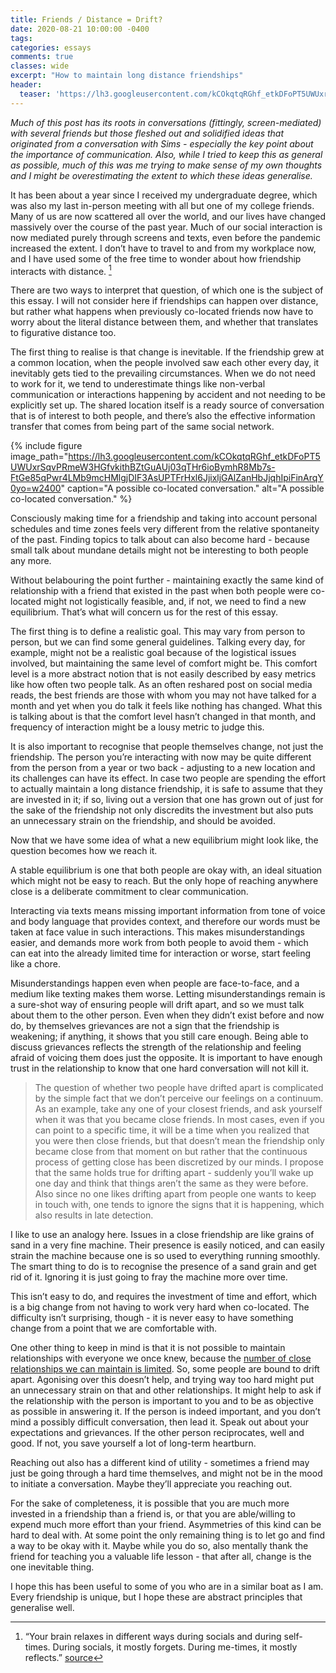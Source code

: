 ```yaml
---
title: Friends / Distance = Drift?
date: 2020-08-21 10:00:00 -0400
tags:
categories: essays
comments: true
classes: wide
excerpt: "How to maintain long distance friendships"
header:
  teaser: 'https://lh3.googleusercontent.com/kCOkqtqRGhf_etkDFoPT5UWUxrSqvPRmeW3HGfvkithBZtGuAUj03qTHr6ioBymhR8Mb7s-FtGe85qPwr4LMb9mcHMlgjDIF3AsUPTFrHxl6JjixljGAlZanHbJjqhIpiFinArqY0yo=w2400'
---
```

*Much of this post has its roots in conversations (fittingly, screen-mediated) with several friends but those fleshed out and solidified ideas that originated from a conversation with Sims - especially the key point about the importance of communication. Also, while I tried to keep this as general as possible, much of this was me trying to make sense of my own thoughts and I might be overestimating the extent to which these ideas generalise.*

It has been about a year since I received my undergraduate degree, which was also my last in-person meeting with all but one of my college friends. Many of us are now scattered all over the world, and our lives have changed massively over the course of the past year. Much of our social interaction is now mediated purely through screens and texts, even before the pandemic increased the extent. I don’t have to travel to and from my workplace now, and I have used some of the free time to wonder about how friendship interacts with distance. [^1]

There are two ways to interpret that question, of which one is the subject of this essay. I will not consider here if friendships can happen over distance, but rather what happens when previously co-located friends now have to worry about the literal distance between them, and whether that translates to figurative distance too.

The first thing to realise is that change is inevitable. If the friendship grew at a common location, when the people involved saw each other every day, it inevitably gets tied to the prevailing circumstances. When we do not need to work for it, we tend to underestimate things like non-verbal communication or interactions happening by accident and not needing to be explicitly set up. The shared location itself is a ready source of conversation that is of interest to both people, and there’s also the effective information transfer that comes from being part of the same social network.

{% include figure image_path="https://lh3.googleusercontent.com/kCOkqtqRGhf_etkDFoPT5UWUxrSqvPRmeW3HGfvkithBZtGuAUj03qTHr6ioBymhR8Mb7s-FtGe85qPwr4LMb9mcHMlgjDIF3AsUPTFrHxl6JjixljGAlZanHbJjqhIpiFinArqY0yo=w2400" caption="A possible co-located conversation." alt="A possible co-located conversation." %}

Consciously making time for a friendship and taking into account personal schedules and time zones feels very different from the relative spontaneity of the past. Finding topics to talk about can also become hard - because small talk about mundane details might not be interesting to both people any more. 

Without belabouring the point further - maintaining exactly the same kind of relationship with a friend that existed in the past when both people were co-located might not logistically feasible, and, if not, we need to find a new equilibrium. That’s what will concern us for the rest of this essay.

The first thing is to define a realistic goal. This may vary from person to person, but we can find some general guidelines. Talking every day, for example, might not be a realistic goal because of the logistical issues involved, but maintaining the same level of comfort might be. This comfort level is a more abstract notion that is not easily described by easy metrics like how often two people talk. As an often reshared post on social media reads, the best friends are those with whom you may not have talked for a month and yet when you do talk it feels like nothing has changed. What this is talking about is that the comfort level hasn’t changed in that month, and frequency of interaction might be a lousy metric to judge this.

It is also important to recognise that people themselves change, not just the friendship. The person you’re interacting with now may be quite different from the person from a year or two back - adjusting to a new location and its challenges can  have its effect. In case two people are spending the effort to actually maintain a long distance friendship, it is safe to assume that they are invested in it; if so, living out a version that one has grown out of just for the sake of the friendship not only discredits the investment but also puts an unnecessary strain on the friendship, and should be avoided.

Now that we have some idea of what a new equilibrium might look like, the question becomes how we reach it.

A stable equilibrium is one that both people are okay with, an ideal situation which might not be easy to reach. But the only hope of reaching anywhere close is a deliberate commitment to clear communication.

Interacting via texts means missing important information from tone of voice and body language that provides context, and therefore our words must be taken at face value in such interactions. This makes misunderstandings easier, and demands more work from both people to avoid them - which can eat into the already limited time for interaction or worse, start feeling like a chore.

Misunderstandings happen even when people are face-to-face, and a medium like texting makes them worse. Letting misunderstandings remain is a sure-shot way of ensuring people will drift apart, and so we must talk about them to the other person. Even when they didn’t exist before and now do, by themselves grievances are not a sign that the friendship is weakening; if anything, it shows that you still care enough. Being able to discuss grievances reflects the strength of the relationship and feeling afraid of voicing them does just the opposite. It is important to have enough trust in the relationship to know that one hard conversation will not kill it. 

> The question of whether two people have drifted apart is complicated by the simple fact that we don’t perceive our feelings on a continuum. As an example, take any one of your closest friends, and ask yourself when it was that you became close friends. In most cases, even if you can point to a specific time, it will be a time when you realized that you were then close friends, but that doesn’t mean the friendship only became close from that moment on but rather that the continuous process of getting close has been discretized by our minds. I propose that the same holds true for drifting apart - suddenly you’ll wake up one day and think that things aren’t the same as they were before. Also since no one likes drifting apart from people one wants to keep in touch with, one tends to ignore the signs that it is happening, which also results in late detection.

I like to use an analogy here. Issues in a close friendship are like grains of sand in a very fine machine. Their presence is easily noticed, and can easily strain the machine because one is so used to everything running smoothly. The smart thing to do is to recognise the presence of a sand grain and get rid of it. Ignoring it is just going to fray the machine more over time. 

This isn’t easy to do, and requires the investment of time and effort, which is a big change from not having to work very hard when co-located. The difficulty isn’t surprising, though - it is never easy to have something change from a point that we are comfortable with.

One other thing to keep in mind is that it is not possible to maintain relationships with everyone we once knew, because the [number of close relationships we can maintain is limited](https://www.wikiwand.com/en/Dunbar%27s_number). So, some people are bound to drift apart. Agonising over this doesn’t help, and trying way too hard might put an unnecessary strain on that and other relationships. It might help to ask if the relationship with the person is important to you and to be as objective as possible in answering it. If the person is indeed important, and you don’t mind a possibly difficult conversation, then lead it. Speak out about your expectations and grievances. If the other person reciprocates, well and good. If not, you save yourself a lot of long-term heartburn.

Reaching out also has a different kind of utility - sometimes a friend may just be going through a hard time themselves, and might not be in the mood to initiate a conversation. Maybe they’ll appreciate you reaching out. 

For the sake of completeness, it is possible that you are much more invested in a friendship than a friend is, or that you are able/willing to expend much more effort than your friend. Asymmetries of this kind can be hard to deal with. At some point the only remaining thing is to let go and find a way to be okay with it. Maybe while you do so, also mentally thank the friend for teaching you a valuable life lesson - that after all, change is the one inevitable thing.

I hope this has been useful to some of you who are in a similar boat as I am. Every friendship is unique, but I hope these are abstract principles that generalise well.  

[^1]: “Your brain relaxes in different ways during socials and during self-times. During socials, it mostly forgets. During me-times, it mostly reflects.” [source](https://qr.ae/pNKbYA)

